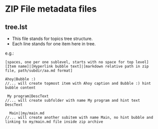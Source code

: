# ZIP File metadata files

## tree.lst

- This file stands for topics tree structure.
- Each line stands for one item here in tree.

e.g.:
```
[spaces, one per one sublevel, starts with no space for top level][Item name]|[Hyperlink bubble text]|[markdown relative path in zip file, path/subdir/aa.md format]

Ahoy|Bubble :)
//... will create topmost item with Ahoy caption and Bubble :) hint bubble content

 My program|DescText
//... will create subfolder with name My program and hint text DescText

  Main||my/main.md
//... will create another subitem with name Main, no hint bubble and linking to my/main.md file inside zip archive
```